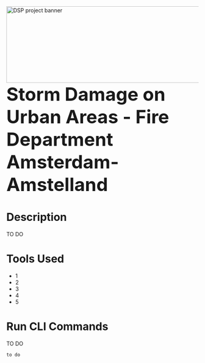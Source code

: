 <img src="https://images.unsplash.com/photo-1624692630016-78ac2e23f6f0?ixlib=rb-4.0.3&q=85&fm=jpg&crop=entropy&cs=srgb&w=3600" alt="DSP project banner" title="Storm Damage on Urban Areas - Fire Department Amsterdam-Amstelland" width="3600" height="200" style="object-fit: cover" />
<font size=24><b>Storm Damage on Urban Areas - Fire Department Amsterdam-Amstelland</b></font>

# Description

TO DO

# Tools Used

- 1
- 2
- 3
- 4
- 5

# Run CLI Commands

TO DO

`to do`

